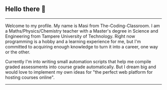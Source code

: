 ## Hello there 👋
***
Welcome to my profile. My name is Masi from The-Coding-Classroom. I am a Maths/Physics/Chemistry teacher with a Master's degree in Science and Engineering from Tampere University of Technology. Right now programming is a hobby and a learning experience for me, but I'm committed to acquiring enough knowledge to turn it into a career, one way or the other.

Currently I'm into writing small automation scripts that help me compile graded assessments into course grade automatically. But I dream big and would love to implement my own ideas for "the perfect web platform for hosting courses online".
***